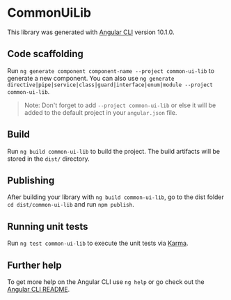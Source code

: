 # CommonUiLib

This library was generated with [Angular CLI](https://github.com/angular/angular-cli) version 10.1.0.

## Code scaffolding

Run `ng generate component component-name --project common-ui-lib` to generate a new component. You can also use `ng generate directive|pipe|service|class|guard|interface|enum|module --project common-ui-lib`.
> Note: Don't forget to add `--project common-ui-lib` or else it will be added to the default project in your `angular.json` file. 

## Build

Run `ng build common-ui-lib` to build the project. The build artifacts will be stored in the `dist/` directory.

## Publishing

After building your library with `ng build common-ui-lib`, go to the dist folder `cd dist/common-ui-lib` and run `npm publish`.

## Running unit tests

Run `ng test common-ui-lib` to execute the unit tests via [Karma](https://karma-runner.github.io).

## Further help

To get more help on the Angular CLI use `ng help` or go check out the [Angular CLI README](https://github.com/angular/angular-cli/blob/master/README.md).
